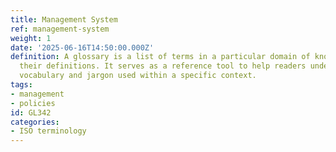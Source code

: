 ```yaml
---
title: Management System
ref: management-system
weight: 1
date: '2025-06-16T14:50:00.000Z'
definition: A glossary is a list of terms in a particular domain of knowledge with
  their definitions. It serves as a reference tool to help readers understand specialized
  vocabulary and jargon used within a specific context.
tags:
- management
- policies
id: GL342
categories:
- ISO terminology
---
```


